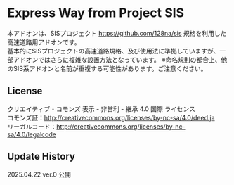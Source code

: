 # Express Way from Project SIS
本アドオンは、SISプロジェクト https://github.com/128na/sis 規格を利用した高速道路用アドオンです。  
基本的にSISプロジェクトの高速道路規格、及び使用法に準拠していますが、一部アドオンではさらに複雑な設置方法となっています。
※命名規則の都合上、他のSIS系アドオンと名前が重複する可能性があります。ご注意ください。

## License
クリエイティブ・コモンズ 表示 - 非営利 - 継承 4.0 国際 ライセンス  
コモンズ証：http://creativecommons.org/licenses/by-nc-sa/4.0/deed.ja  
リーガルコード：http://creativecommons.org/licenses/by-nc-sa/4.0/legalcode

## Update History
2025.04.22 ver.0 公開
